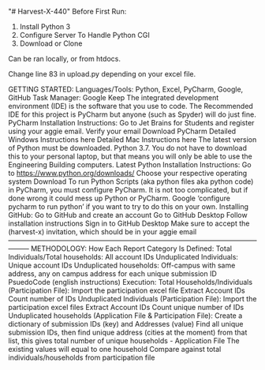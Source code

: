 "# Harvest-X-440" 
Before First Run:
1) Install Python 3
2) Configure Server To Handle Python CGI
3) Download or Clone

Can be ran locally, or from htdocs.

Change line 83 in upload.py depending on your excel file.

GETTING STARTED:
Languages/Tools: Python, Excel, PyCharm, Google, GitHub
Task Manager: Google Keep
The integrated development environment (IDE) is the software that you use to code. The Recommended IDE for this project is PyCharm but anyone (such as Spyder) will do just fine. 
PyCharm Installation Instructions:
Go to Jet Brains for Students and register using your aggie email.
Verify your email
Download PyCharm
Detailed Windows Instructions here
Detailed Mac Instructions here
The latest version of Python must be downloaded. Python 3.7. You do not have to download this to your personal laptop, but that means you will only be able to use the Engineering Building computers.
Latest Python Installation Instructions:
Go to https://www.python.org/downloads/
Choose your respective operating system
Download
To run Python Scripts (aka python files aka python code) in PyCharm, you must configure PyCharm. It is not too complicated, but if done wrong it could mess up Python or PyCharm. Google ‘configure pycharm to run python’ if you want to try to do this on your own.
Installing GitHub:
Go to GitHub and create an account
Go to GitHub Desktop
Follow installation instructions
Sign in to GitHub Desktop
Make sure to accept the (harvest-x) invitation, which should be in your aggie email
———————————————————————————————————————
METHODOLOGY:
How Each Report Category Is Defined:
Total Individuals/Total households: All account IDs
Unduplicated Individuals: Unique account IDs
Unduplicated households: Off-campus with same address, any on campus address for each unique submission ID
PsuedoCode (english instructions) Execution:
Total Households/Individuals (Participation File):
Import the participation excel file
Extract Account IDs
Count number of IDs
Unduplicated Individuals (Participation File):
Import the participation excel files
Extract Account IDs
Count unique number of IDs
Unduplicated households (Application File & Participation File):
Create a dictionary of submission IDs (key) and Addresses (value)
Find all unique submission IDs, then find unique address (cities at the moment) from that list, this gives total number of unique households - Application File
The existing values will equal to one household
Compare against total individuals/households from participation file
 


